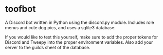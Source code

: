 # toofbot

A Discord bot written in Python using the discord.py module.
Includes role menus and cute dog pics, and uses a sqlite3 database.

If you would like to test this yourself, make sure to add the proper tokens
for Discord and Tweepy into the proper environment variables.
Also add your server to the guilds sheet of the database.
